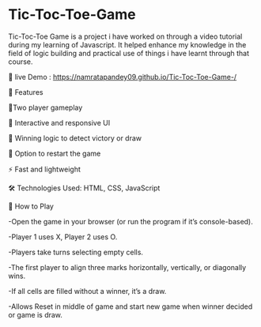 # Tic-Toc-Toe-Game
Tic-Toc-Toe Game is a project i have worked on through a video tutorial during my learning of Javascript.
It helped enhance my knowledge in the field of logic building and practical use of things i have learnt through that course.

🔗 live Demo : https://namratapandey09.github.io/Tic-Toc-Toe-Game-/ 

🚀 Features

🧩Two player gameplay
  
🎨 Interactive and responsive UI

🧠 Winning logic to detect victory or draw

🔁 Option to restart the game

⚡ Fast and lightweight

🛠️ Technologies Used:  HTML, CSS, JavaScript


🚀 How to Play

-Open the game in your browser (or run the program if it’s console-based).

-Player 1 uses X, Player 2 uses O.

-Players take turns selecting empty cells.

-The first player to align three marks horizontally, vertically, or diagonally wins.

-If all cells are filled without a winner, it’s a draw.

-Allows Reset in middle of game and start new game when winner decided or game is draw.
